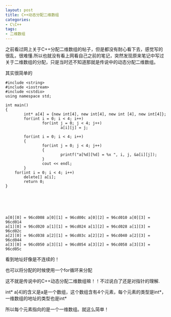 ```yaml
---
layout: post
title: C++动态分配二维数组
categories:
- C\C++
tags:
- 二维数组
---
```


之前看过网上关于C++分配二维数组的帖子，但是都没有耐心看下去，感觉写的很乱，很难懂.所以也就没有看上网看自己之前的笔记，突然发现原来笔记中写过关于二维数组的分配，只是当时还不知道那就是传说中的动态分配二维数组。

其实很简单的

    
    #include <string>
    #include <iostream>
    #include <cstdio>
    using namespace std;
    
    int main()
    {
            int* a[4] = {new int[4], new int[4], new int [4], new int[4]};
            for(int i = 0; i < 4; i++)
                    for(int j = 0; j < 4; j++)
                            a[i][j] = j;
    
            for(int i = 0; i < 4; i++)
            {
                    for(int j = 0; j < 4; j++)
                    {
                            printf("a[%d][%d] = %x ", i, j, &a[i][j]);
                    }
                    cout << endl;
            }
    	for(int i = 0; i < 4; i++)
    		delete[] a[i];
            return 0;
    }




    
    
    a[0][0] = 96cd008 a[0][1] = 96cd00c a[0][2] = 96cd010 a[0][3] = 96cd014
    a[1][0] = 96cd020 a[1][1] = 96cd024 a[1][2] = 96cd028 a[1][3] = 96cd02c
    a[2][0] = 96cd038 a[2][1] = 96cd03c a[2][2] = 96cd040 a[2][3] = 96cd044
    a[3][0] = 96cd050 a[3][1] = 96cd054 a[3][2] = 96cd058 a[3][3] = 96cd05c
    


看到地址好像是不连续的！

也可以将分配的时候使用一个for循环来分配

这不就是传说中的C++动态分配二维数组嘛！！不过说白了还是对指针的理解.

int* a[4]的含义是a是一个数组，这个数组含有4个元素，每个元素的类型是int*，一维数组的地址的类型也是int*

所以每个元素指向的是一个一维数组。就这么简单！



